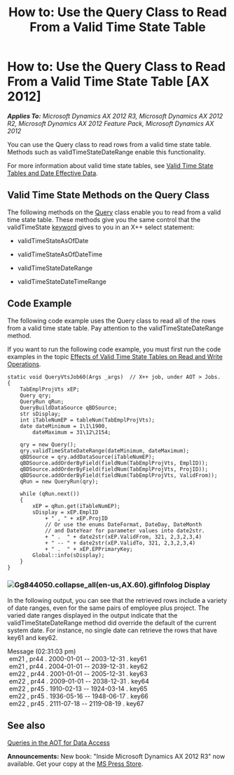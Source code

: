 ﻿---
title: 'How to: Use the Query Class to Read From a Valid Time State Table'
TOCTitle: 'How to: Use the Query Class to Read From a Valid Time State Table'
ms:assetid: 1b2b9398-64a4-4c75-aeee-b38269427b2e
ms:mtpsurl: https://msdn.microsoft.com/en-us/library/Gg844050(v=AX.60)
ms:contentKeyID: 35241411
ms.date: 05/18/2015
mtps_version: v=AX.60
---

# How to: Use the Query Class to Read From a Valid Time State Table [AX 2012]


_**Applies To:** Microsoft Dynamics AX 2012 R3, Microsoft Dynamics AX 2012 R2, Microsoft Dynamics AX 2012 Feature Pack, Microsoft Dynamics AX 2012_

You can use the Query class to read rows from a valid time state table. Methods such as validTimeStateDateRange enable this functionality.

For more information about valid time state tables, see [Valid Time State Tables and Date Effective Data](valid-time-state-tables-and-date-effective-data.md).

## Valid Time State Methods on the Query Class

 The following methods on the [Query](https://msdn.microsoft.com/en-us/library/gg913387\(v=ax.60\)) class enable you to read from a valid time state table. These methods give you the same control that the validTimeState [keyword](x-keywords.md) gives to you in an X++ select statement:

  - validTimeStateAsOfDate

  - validTimeStateAsOfDateTime

  - validTimeStateDateRange

  - validTimeStateDateTimeRange

## Code Example

The following code example uses the Query class to read all of the rows from a valid time state table. Pay attention to the validTimeStateDateRange method.

If you want to run the following code example, you must first run the code examples in the topic [Effects of Valid Time State Tables on Read and Write Operations](effects-of-valid-time-state-tables-on-read-and-write-operations.md).

    static void QueryVtsJob60(Args _args)  // X++ job, under AOT > Jobs.
    {
        TabEmplProjVts xEP;
        Query qry;
        QueryRun qRun;
        QueryBuildDataSource qBDSource;
        str sDisplay;
        int iTableNumEP = tableNum(TabEmplProjVts);
        date dateMinimum = 1\1\1900,
            dateMaximum = 31\12\2154;
        
        qry = new Query();
        qry.validTimeStateDateRange(dateMinimum, dateMaximum);
        qBDSource = qry.addDataSource(iTableNumEP);
        qBDSource.addOrderByField(fieldNum(TabEmplProjVts, EmplID));
        qBDSource.addOrderByField(fieldNum(TabEmplProjVts, ProjID));
        qBDSource.addOrderByField(fieldNum(TabEmplProjVts, ValidFrom));
        qRun = new QueryRun(qry);
    
        while (qRun.next())
        {
            xEP = qRun.get(iTableNumEP);
            sDisplay = xEP.EmplID
                + " , " + xEP.ProjID
                // Or use the enums DateFormat, DateDay, DateMonth
                // and DateYear for parameter values into date2str.
                + " .  " + date2str(xEP.ValidFrom, 321, 2,3,2,3,4)
                + " -- " + date2str(xEP.ValidTo, 321, 2,3,2,3,4)
                + " .  " + xEP.EPPrimaryKey;
            Global::info(sDisplay);
        }
    }

### ![Gg844050.collapse\_all(en-us,AX.60).gif](images/Gg863931.collapse_all(en-us,AX.60).gif "Gg844050.collapse_all(en-us,AX.60).gif")Infolog Display

In the following output, you can see that the retrieved rows include a variety of date ranges, even for the same pairs of employee plus project. The varied date ranges displayed in the output indicate that the validTimeStateDateRange method did override the default of the current system date. For instance, no single date can retrieve the rows that have key61 and key62.

Message (02:31:03 pm)   
 em21 , pr44 . 2000-01-01 -- 2003-12-31 . key61   
 em21 , pr44 . 2004-01-01 -- 2039-12-31 . key62   
 em22 , pr44 . 2001-01-01 -- 2005-12-31 . key63   
 em22 , pr44 . 2009-01-01 -- 2038-12-31 . key64   
 em22 , pr45 . 1910-02-13 -- 1924-03-14 . key65   
 em22 , pr45 . 1936-05-16 -- 1948-06-17 . key66   
 em22 , pr45 . 2111-07-18 -- 2119-08-19 . key67

## See also

[Queries in the AOT for Data Access](queries-in-the-aot-for-data-access.md)

  
**Announcements:** New book: "Inside Microsoft Dynamics AX 2012 R3" now available. Get your copy at the [MS Press Store](https://www.microsoftpressstore.com/store/inside-microsoft-dynamics-ax-2012-r3-9780735685109).

